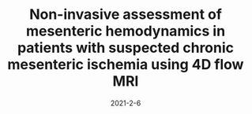---
title: "Non-invasive assessment of mesenteric hemodynamics in patients with suspected chronic mesenteric ischemia using 4D flow MRI"
collection: publications
permalink: /publication/2021-2-6-cmi
date: 2021-2-6
venue: 'Abdominal Radiology'
paperurl: 'http://academicpages.github.io/files/mesenteric_ischemia.pdf'
link: https://pubmed.ncbi.nlm.nih.gov/33547918/
code: 
github: 
citation: '<b>Roberts, G. S.</b>, Francois, C. J., Starekova, J., Roldan-Alzate, A., and Wieben, O. (2022). &quot;Non-invasive assessment of mesenteric hemodynamics in patients with suspected chronic mesenteric ischemia using 4D flow MRI&quot;.<i>Abdom Radiol</i>, 47(5), 1684-1698. doi:10.1007/s00261-020-02900-00'
---